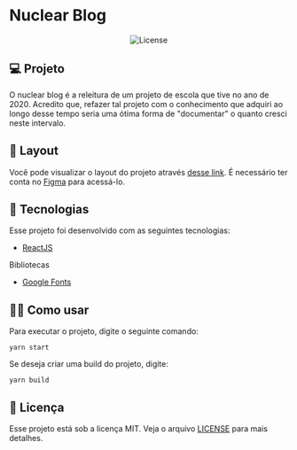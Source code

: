 # Nuclear Blog

<p align="center">
  <img alt="License" src="https://img.shields.io/static/v1?label=license&message=MIT&color=49AA26&labelColor=000000">
</p>

## 💻 Projeto
O nuclear blog é a releitura de um projeto de escola que tive no ano de 2020. Acredito que, refazer tal projeto com o conhecimento que adquiri ao longo desse tempo seria uma ótima forma de "documentar" o quanto cresci neste intervalo.

## 🔖 Layout

Você pode visualizar o layout do projeto através [desse link](https://www.figma.com/file/mnwakM3WNscsT20AvoLB4I/Blog?node-id=0%3A1). É necessário ter conta no [Figma](https://figma.com) para acessá-lo.

## 🚀 Tecnologias

Esse projeto foi desenvolvido com as seguintes tecnologias:

- [ReactJS](https://pt-br.reactjs.org/)

Bibliotecas

- [Google Fonts](https://fonts.google.com/)

## 🙋‍♂️ Como usar

Para executar o projeto, digite o seguinte comando:
```
yarn start
```
Se deseja criar uma build do projeto, digite: 
```
yarn build
```


## 📝 Licença

Esse projeto está sob a licença MIT. Veja o arquivo [LICENSE](.github/LICENSE.md) para mais detalhes.
